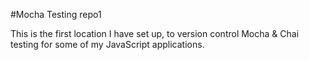 #Mocha Testing repo1

This is the first location I have set up, to version control Mocha & Chai testing for some of my JavaScript applications. 
